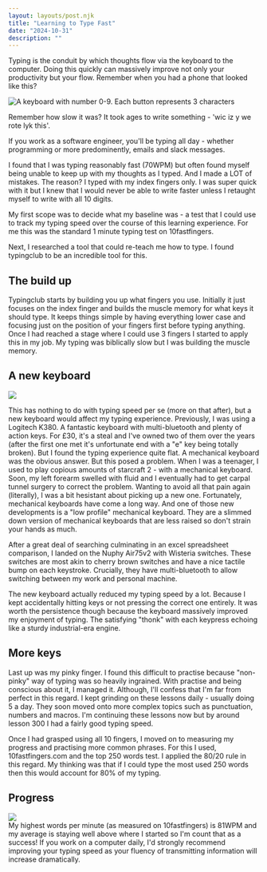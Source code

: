 ```yaml
---
layout: layouts/post.njk
title: "Learning to Type Fast"
date: "2024-10-31"
description: ""
---
```


Typing is the conduit by which thoughts flow via the keyboard to the computer. Doing this quickly can massively improve not only your productivity but your flow.
Remember when you had a phone that looked like this?

<div class="image">
	<img alt="A keyboard with number 0-9. Each button represents 3 characters" src="../../assets/images/keyboard.jpg"/>
</div>

Remember how slow it was? It took ages to write something - 'wic iz y we rote lyk this'.

If you work as a software engineer, you'll be typing all day - whether programming or more predominently, emails and slack messages.

I found that I was typing reasonably fast (70WPM) but often found myself being unable to keep up with my thoughts as I typed. And I made a LOT of mistakes.
The reason? I typed with my index fingers only. I was super quick with it but I knew that I would never be able to write faster unless I retaught myself to write with all 10 digits.

My first scope was to decide what my baseline was - a test that I could use to track my typing speed over the course of this learning experience. For me this was the standard 1 minute typing test on 10fastfingers.

Next, I researched a tool that could re-teach me how to type. I found typingclub to be an incredible tool for this.

## The build up
Typingclub starts by building you up what fingers you use. Initially it just focuses on the index finger and builds the muscle memory for what keys it should type. It keeps things simple by having everything lower case and focusing just on the position of your fingers first before typing anything. Once I had reached a stage where I could use 3 fingers I started to apply this in my job. My typing was biblically slow but I was building the muscle memory.

## A new keyboard
<div class="image">
	<img src="../../assets/images/my-keyboard.jpg"/>
</div>

This has nothing to do with typing speed per se (more on that after), but a new keyboard would affect my typing experience.
Previously, I was using a Logitech K380. A fantastic keyboard with multi-bluetooth and plenty of action keys. For £30, it's a steal and I've owned two of them over the years (after the first one met it's unfortunate end with a "e" key being totally broken). But I found the typing experience quite flat.
A mechanical keyboard was the obvious answer. But this posed a problem. When I was a teenager, I used to play copious amounts of starcraft 2 - with a mechanical keyboard. Soon, my left forearm swelled with fluid and I eventually had to get carpal tunnel surgery to correct the problem.
Wanting to avoid all that pain again (literally), I was a bit hesistant about picking up a new one. Fortunately, mechanical keyboards have come a long way. And one of those new developments is a "low profile" mechanical keyboard. They are a slimmed down version of mechanical keyboards that are less raised so don't strain your hands as much.

After a great deal of searching culminating in an excel spreadsheet comparison, I landed on the Nuphy Air75v2 with Wisteria switches. These switches are most akin to cherry brown switches and have a nice tactile bump on each keystroke. Crucially, they have multi-bluetooth to allow switching between my work and personal machine.

The new keyboard actually reduced my typing speed by a lot. Because I kept accidentally hitting keys or not pressing the correct one entirely.
It was worth the persistence though because the keyboard massively improved my enjoyment of typing. The satisfying "thonk" with each keypress echoing like a sturdy industrial-era engine.

## More keys
Last up was my pinky finger. I found this difficult to practise because "non-pinky" way of typing was so heavily ingrained. With practise and being conscious about it, I managed it. Although, I'll confess that I'm far from perfect in this regard.
I kept grinding on these lessons daily - usually doing 5 a day. They soon moved onto more complex topics such as punctuation, numbers and macros. I'm continuing these lessons now but by around lesson 300 I had a fairly good typing speed.

Once I had grasped using all 10 fingers, I moved on to measuring my progress and practising more common phrases. For this I used, 10fastfingers.com and the top 250 words test. I applied the 80/20 rule in this regard. My thinking was that if I could type the most used 250 words then this would account for 80% of my typing.

## Progress
<div class="image">
	<img src="../../assets/images/typing-progress.jpg"/>
</div>
My highest words per minute (as measured on 10fastfingers) is 81WPM and my average is staying well above where I started so I'm count that as a success!
If you work on a computer daily, I'd strongly recommend improving your typing speed as your fluency of transmitting information will increase dramatically.
